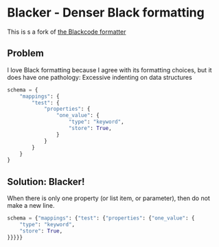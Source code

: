 
# Blacker - Denser Black formatting

This is s a fork of [the Blackcode formatter](https://github.com/psf/black)

## Problem

I love Black formatting because I agree with its formatting choices, but it does have one pathology: Excessive indenting on data structures

```python
schema = {
    "mappings": {
        "test": {
            "properties": {
                "one_value": {
                    "type": "keyword",
                    "store": True,
                }
            }
        }
    }
}
```

## Solution: Blacker!

When there is only one property (or list item, or parameter), then do not make a new line.

```python
schema = {"mappings": {"test": {"properties": {"one_value": {
    "type": "keyword", 
    "store": True,
}}}}}

```



